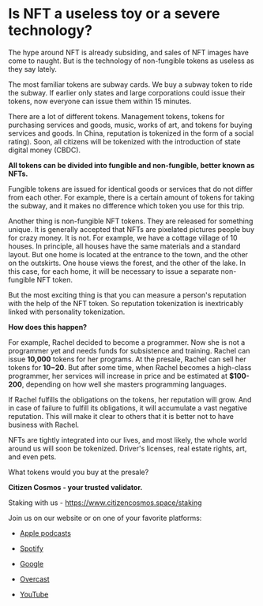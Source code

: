 **Is NFT a useless toy or a severe technology?**
===========================

The hype around NFT is already subsiding, and sales of NFT images have come to naught. But is the technology of non-fungible tokens as useless as they say lately.
 
 The most familiar tokens are subway cards. We buy a subway token to ride the subway. If earlier only states and large corporations could issue their tokens, now everyone can issue them within 15 minutes.
 
 There are a lot of different tokens. Management tokens, tokens for purchasing services and goods, music, works of art, and tokens for buying services and goods. In China, reputation is tokenized in the form of a social rating). Soon, all citizens will be tokenized with the introduction of state digital money (CBDC).

**All tokens can be divided into fungible and non-fungible, better known as NFTs.**

Fungible tokens are issued for identical goods or services that do not differ from each other. For example, there is a certain amount of tokens for taking the subway, and it makes no difference which token you use for this trip.

Another thing is non-fungible NFT tokens. They are released for something unique. It is generally accepted that NFTs are pixelated pictures people buy for crazy money. It is not. For example, we have a cottage village of 10 houses. In principle, all houses have the same materials and a standard layout. But one home is located at the entrance to the town, and the other on the outskirts. One house views the forest, and the other of the lake. In this case, for each home, it will be necessary to issue a separate non-fungible NFT token.

But the most exciting thing is that you can measure a person's reputation with the help of the NFT token. So reputation tokenization is inextricably linked with personality tokenization.

**How does this happen?**

For example, Rachel decided to become a programmer. Now she is not a programmer yet and needs funds for subsistence and training. Rachel can issue **10,000** tokens for her programs. At the presale, Rachel can sell her tokens for **$10-$20**. But after some time, when Rachel becomes a high-class programmer, her services will increase in price and be estimated at **$100-200**, depending on how well she masters programming languages.

If Rachel fulfills the obligations on the tokens, her reputation will grow. And in case of failure to fulfill its obligations, it will accumulate a vast negative reputation. This will make it clear to others that it is better not to have business with Rachel.

NFTs are tightly integrated into our lives, and most likely, the whole world around us will soon be tokenized. Driver's licenses, real estate rights, art, and even pets.

What tokens would you buy at the presale?

**Citizen Cosmos - your trusted validator.**

Staking with us - https://www.citizencosmos.space/staking

Join us on our website or on one of your favorite platforms: 

- [Apple podcasts](https://clck.ru/sGee3)

- [Spotify](https://clck.ru/sGef8)

- [Google](https://clck.ru/sGefm)

- [Overcast](https://clck.ru/sGegJ)

- [YouTube](https://clck.ru/sGegw)
